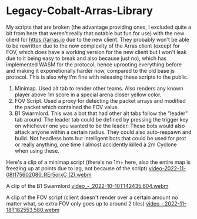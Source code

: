 # Legacy-Cobalt-Arras-Library
My scripts that are broken (the advantage providing ones, I excluded quite a bit from here that weren't really that notable but fun for use) with the new client for https://arras.io due to the new client. They probably won't be able to be rewritten due to the now complexity of the Arras client (except for FOV, which does have a working version for the new client but I won't leak due to it being easy to break and also because just no), which has implemented WASM for the protocol, hence uprooting everything before and making it exponetionally harder now, compared to the old base js protocol. This is also why I'm fine with releasing these scripts to the public.

1. Minimap. Used alt tab to render other teams. Also renders any known player above 1m score in a special arena closer yellow color.
2. FOV Script. Used a proxy for detecting the packet arrays and modified the packet which contained the FOV value. 
3. B1 Swarmlord. This was a bot that had other alt tabs follow the "leader" tab around. The leader tab could be defined by pressing the trigger key on whichever one you wanted to be the leader. These bots would also attack anyone within a certain radius. They could also auto-respawn and build. Not headless bots but intelligent bots that could be used for prot or really anything, one time I almost accidently killed a 2m Cyclone when using these.

Here's a clip of a minimap script (there's no 1m+ here, also the entire map is freezing up at points due to lag, not because of the script)
[video-2022-11-08t175602080_REr5orxC (2).webm](https://user-images.githubusercontent.com/97923189/202818751-5aa9f842-38cb-4777-bfd6-1d13e1aa47d9.webm)

A clip of the B1 Swarmlord
[video_-_2022-10-10T142435.604.webm](https://user-images.githubusercontent.com/97923189/202819011-5f4fba52-6c86-4361-a0b3-039c0a6731f8.webm)

A clip of the FOV script (client doesn't render over a certain amount no matter what, so extra FOV only goes up to around 2 tiles)
[video - 2022-11-18T182553.580.webm](https://user-images.githubusercontent.com/97923189/202819555-d1f722b5-2159-407b-a50e-73a29dc90a9b.webm)

